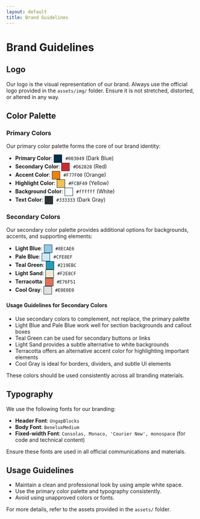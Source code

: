 ```yaml
---
layout: default
title: Brand Guidelines
---
```

# Brand Guidelines

## Logo
Our logo is the visual representation of our brand. Always use the official logo provided in the `assets/img/` folder. Ensure it is not stretched, distorted, or altered in any way.

## Color Palette

### Primary Colors
Our primary color palette forms the core of our brand identity:

- **Primary Color**: <span style="display:inline-block; width:20px; height:20px; background-color:#003049; border:1px solid #003049; vertical-align:middle; margin-right:5px;"></span> `#003049` (Dark Blue)
- **Secondary Color**: <span style="display:inline-block; width:20px; height:20px; background-color:#D62828; border:1px solid #003049; vertical-align:middle; margin-right:5px;"></span> `#D62828` (Red)
- **Accent Color**: <span style="display:inline-block; width:20px; height:20px; background-color:#F77F00; border:1px solid #003049; vertical-align:middle; margin-right:5px;"></span> `#F77F00` (Orange)
- **Highlight Color**: <span style="display:inline-block; width:20px; height:20px; background-color:#FCBF49; border:1px solid #003049; vertical-align:middle; margin-right:5px;"></span> `#FCBF49` (Yellow)
- **Background Color**: <span style="display:inline-block; width:20px; height:20px; background-color:#ffffff; border:1px solid #003049; vertical-align:middle; margin-right:5px;"></span> `#ffffff` (White)
- **Text Color**: <span style="display:inline-block; width:20px; height:20px; background-color:#333333; border:1px solid #003049; vertical-align:middle; margin-right:5px;"></span> `#333333` (Dark Gray)

### Secondary Colors
Our secondary color palette provides additional options for backgrounds, accents, and supporting elements:

- **Light Blue**: <span style="display:inline-block; width:20px; height:20px; background-color:#8ECAE6; border:1px solid #003049; vertical-align:middle; margin-right:5px;"></span> `#8ECAE6` 
- **Pale Blue**: <span style="display:inline-block; width:20px; height:20px; background-color:#CFE8EF; border:1px solid #003049; vertical-align:middle; margin-right:5px;"></span> `#CFE8EF`
- **Teal Green**: <span style="display:inline-block; width:20px; height:20px; background-color:#219EBC; border:1px solid #003049; vertical-align:middle; margin-right:5px;"></span> `#219EBC`
- **Light Sand**: <span style="display:inline-block; width:20px; height:20px; background-color:#F2E8CF; border:1px solid #003049; vertical-align:middle; margin-right:5px;"></span> `#F2E8CF`
- **Terracotta**: <span style="display:inline-block; width:20px; height:20px; background-color:#E76F51; border:1px solid #003049; vertical-align:middle; margin-right:5px;"></span> `#E76F51`
- **Cool Gray**: <span style="display:inline-block; width:20px; height:20px; background-color:#E0E0E0; border:1px solid #003049; vertical-align:middle; margin-right:5px;"></span> `#E0E0E0`

#### Usage Guidelines for Secondary Colors
- Use secondary colors to complement, not replace, the primary palette
- Light Blue and Pale Blue work well for section backgrounds and callout boxes
- Teal Green can be used for secondary buttons or links
- Light Sand provides a subtle alternative to white backgrounds
- Terracotta offers an alternative accent color for highlighting important elements
- Cool Gray is ideal for borders, dividers, and subtle UI elements

These colors should be used consistently across all branding materials.

## Typography
We use the following fonts for our branding:

- **Header Font**: `UngapBlocks`
- **Body Font**: `BeneluxMedium`
- **Fixed-width Font**: `Consolas, Monaco, 'Courier New', monospace` (for code and technical content)

Ensure these fonts are used in all official communications and materials.

## Usage Guidelines
- Maintain a clean and professional look by using ample white space.
- Use the primary color palette and typography consistently.
- Avoid using unapproved colors or fonts.

For more details, refer to the assets provided in the `assets/` folder.